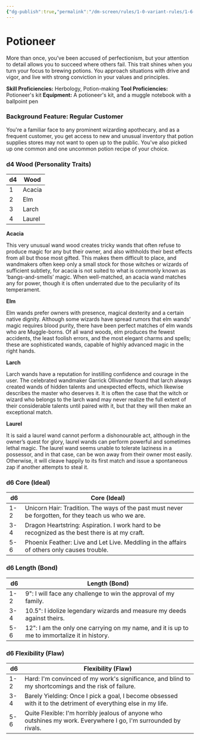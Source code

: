```yaml
---
{"dg-publish":true,"permalink":"/dm-screen/rules/1-0-variant-rules/1-6-1-6-background-potioneer/"}
---
```


# Potioneer

More than once, you've been accused of perfectionism, but your attention to detail allows you to succeed where others fail. This trait shines when you turn your focus to brewing potions. You approach situations with drive and vigor, and live with strong conviction in your values and principles.

**Skill Proficiencies:** Herbology, Potion-making
**Tool Proficiencies:** Potioneer's kit
**Equipment:** A potioneer's kit, and a muggle notebook with a ballpoint pen

### Background Feature: Regular Customer

You're a familiar face to any prominent wizarding apothecary, and as a frequent customer, you get access to new and unusual inventory that potion supplies stores may not want to open up to the public. You've also picked up one common and one uncommon potion recipe of your choice.

### **d4 Wood (Personality Traits)**

| d4 | Wood     |
| -- | -------- |
| 1  | Acacia   |
| 2  | Elm      |
| 3  | Larch    |
| 4  | Laurel   |
**Acacia**

This very unusual wand wood creates tricky wands that often refuse to produce magic for any but their owner, and also withholds their best effects from all but those most gifted. This makes them difficult to place, and wandmakers often keep only a small stock for those witches or wizards of sufficient subtlety, for acacia is not suited to what is commonly known as ‘bangs-and-smells’ magic. When well-matched, an acacia wand matches any for power, though it is often underrated due to the peculiarity of its temperament.

**Elm**

Elm wands prefer owners with presence, magical dexterity and a certain native dignity. Although some wizards have spread rumors that elm wands’ magic requires blood purity, there have been perfect matches of elm wands who are Muggle-borns. Of all wand woods, elm produces the fewest accidents, the least foolish errors, and the most elegant charms and spells; these are sophisticated wands, capable of highly advanced magic in the right hands.

**Larch**

Larch wands have a reputation for instilling confidence and courage in the user. The celebrated wandmaker Garrick Ollivander found that larch always created wands of hidden talents and unexpected effects, which likewise describes the master who deserves it. It is often the case that the witch or wizard who belongs to the larch wand may never realize the full extent of their considerable talents until paired with it, but that they will then make an exceptional match.

**Laurel**

It is said a laurel wand cannot perform a dishonourable act, although in the owner’s quest for glory, laurel wands can perform powerful and sometimes lethal magic. The laurel wand seems unable to tolerate laziness in a possessor, and in that case, can be won away from their owner most easily. Otherwise, it will cleave happily to its first match and issue a spontaneous zap if another attempts to steal it.

### **d6 Core (Ideal)**

| d6  | Core (Ideal)                                                                |
| --- | --------------------------------------------------------------------------- |
| 1-2 | Unicorn Hair: Tradition. The ways of the past must never be forgotten, for they teach us who we are. |
| 3-4 | Dragon Heartstring: Aspiration. I work hard to be recognized as the best there is at my craft. |
| 5-6 | Phoenix Feather: Live and Let Live. Meddling in the affairs of others only causes trouble. |
### **d6 Length (Bond)**

| d6  | Length (Bond)                                                                                                    |
| --- | ---------------------------------------------------------------------------------------------------------------- |
| 1-2 | 9": I will face any challenge to win the approval of my family.                               |
| 3-4 | 10.5": I idolize legendary wizards and measure my deeds against theirs.                                            |
| 5-6 | 12": I am the only one carrying on my name, and it is up to me to immortalize it in history.                                        |
### **d6 Flexibility (Flaw)**

| d6  | Flexibility (Flaw)                                                                  |
| --- | ----------------------------------------------------------------------------------- |
| 1-2 | Hard: I'm convinced of my work's significance, and blind to my shortcomings and the risk of failure. |
| 3-4 | Barely Yielding: Once I pick a goal, I become obsessed with it to the detriment of everything else in my life. |
| 5-6 | Quite Flexible: I'm horribly jealous of anyone who outshines my work. Everywhere I go, I'm surrounded by rivals. |
